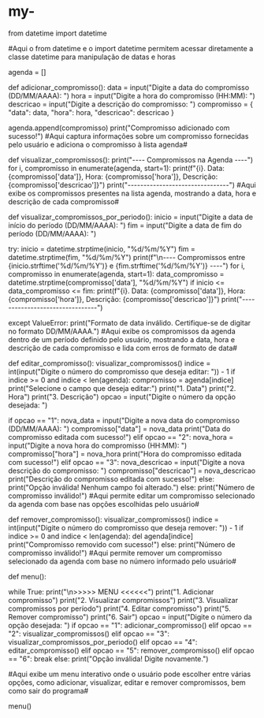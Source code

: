 # my-

from datetime import datetime


#Aqui o from datetime e o  import datetime permitem acessar diretamente a classe datetime para manipulação de datas e horas


agenda = []


def adicionar_compromisso():
    data = input("Digite a data do compromisso (DD/MM/AAAA): ")
    hora = input("Digite a hora do compromisso (HH:MM): ")
    descricao = input("Digite a descrição do compromisso: ")
    compromisso = {
        "data": data,
        "hora": hora,
        "descricao": descricao
    }

 agenda.append(compromisso)
    print("Compromisso adicionado com sucesso!")
#Aqui captura informações sobre um compromisso fornecidas pelo usuário e adiciona o compromisso à lista agenda#

def visualizar_compromissos():
    print("---- Compromissos na Agenda ----")
    for i, compromisso in enumerate(agenda, start=1):
        print(f"{i}. Data: {compromisso['data']}, Hora: {compromisso['hora']}, Descrição: {compromisso['descricao']}")
    print("--------------------------------")
#Aqui exibe os compromissos presentes na lista agenda, mostrando a data, hora e descrição de cada compromisso#

def visualizar_compromissos_por_periodo():
    inicio = input("Digite a data de início do período (DD/MM/AAAA): ")
    fim = input("Digite a data de fim do período (DD/MM/AAAA): ")

    
try:
    inicio = datetime.strptime(inicio, "%d/%m/%Y")
        fim = datetime.strptime(fim, "%d/%m/%Y")
        print(f"\n---- Compromissos entre {inicio.strftime('%d/%m/%Y')} e {fim.strftime('%d/%m/%Y')} ----")
        for i, compromisso in enumerate(agenda, start=1):
            data_compromisso = datetime.strptime(compromisso['data'], "%d/%m/%Y")
            if inicio <= data_compromisso <= fim:
                print(f"{i}. Data: {compromisso['data']}, Hora: {compromisso['hora']}, Descrição: {compromisso['descricao']}")
        print("--------------------------------")
        
 except ValueError:
        print("Formato de data inválido. Certifique-se de digitar no formato DD/MM/AAAA.")
#Aqui exibe os compromissos da agenda dentro de um período definido pelo usuário, mostrando a data, hora e descrição de cada compromisso e lida com erros de formato de data#


def editar_compromisso():
    visualizar_compromissos()
    indice = int(input("Digite o número do compromisso que deseja editar: ")) - 1
    if indice >= 0 and indice < len(agenda):
        compromisso = agenda[indice]
        print("Selecione o campo que deseja editar:")
        print("1. Data")
        print("2. Hora")
        print("3. Descrição")
        opcao = input("Digite o número da opção desejada: ")


 if opcao == "1":
            nova_data = input("Digite a nova data do compromisso (DD/MM/AAAA): ")
            compromisso["data"] = nova_data
            print("Data do compromisso editada com sucesso!")
        elif opcao == "2":
            nova_hora = input("Digite a nova hora do compromisso (HH:MM): ")
            compromisso["hora"] = nova_hora
            print("Hora do compromisso editada com sucesso!")
        elif opcao == "3":
            nova_descricao = input("Digite a nova descrição do compromisso: ")
            compromisso["descricao"] = nova_descricao
            print("Descrição do compromisso editada com sucesso!")
        else:
            print("Opção inválida! Nenhum campo foi alterado.")
    else:
        print("Número de compromisso inválido!")
#Aqui permite editar um compromisso selecionado da agenda com base nas opções escolhidas pelo usuário#


def remover_compromisso():
    visualizar_compromissos()
    indice = int(input("Digite o número do compromisso que deseja remover: ")) - 1
    if indice >= 0 and indice < len(agenda):
        del agenda[indice]
        print("Compromisso removido com sucesso!")
    else:
        print("Número de compromisso inválido!")
 #Aqui permite remover um compromisso selecionado da agenda com base no número informado pelo usuário#


def menu():

    
while True:
        print("\n>>>>> MENU <<<<<<")
        print("1. Adicionar compromisso")
        print("2. Visualizar compromissos")
        print("3. Visualizar compromissos por período")
        print("4. Editar compromisso")
        print("5. Remover compromisso")
        print("6. Sair")
        opcao = input("Digite o número da opção desejada: ")
        if opcao == "1":
            adicionar_compromisso()
        elif opcao == "2":
            visualizar_compromissos()
        elif opcao == "3":
            visualizar_compromissos_por_periodo()
        elif opcao == "4":
            editar_compromisso()
        elif opcao == "5":
            remover_compromisso()
        elif opcao == "6":
            break
        else:
            print("Opção inválida! Digite novamente.")

            
#Aqui exibe um menu interativo onde o usuário pode escolher entre várias opções, como adicionar, visualizar, editar e remover compromissos, bem como sair do programa#


menu()
